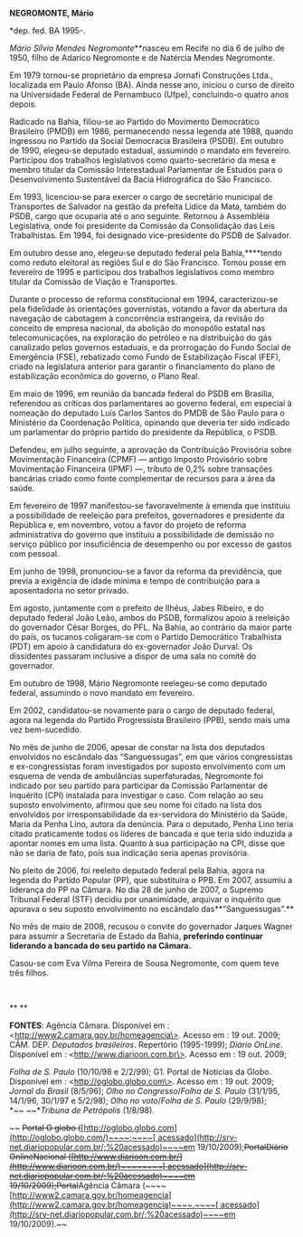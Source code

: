 **NEGROMONTE, Mário**

\*dep. fed. BA 1995-.

*Mário Sílvio Mendes Negromonte***nasceu em Recife no dia 6 de julho de
1950, filho de Adarico Negromonte e de Natércia Mendes Negromonte.

Em 1979 tornou-se proprietário da empresa Jornafi Construções Ltda.,
localizada em Paulo Afonso (BA). Ainda nesse ano, iniciou o curso de
direito na Universidade Federal de Pernambuco (Ufpe), concluindo-o
quatro anos depois.

Radicado na Bahia, filiou-se ao Partido do Movimento Democrático
Brasileiro (PMDB) em 1986, permanecendo nessa legenda até 1988, quando
ingressou no Partido da Social Democracia Brasileira (PSDB). Em outubro
de 1990, elegeu-se deputado estadual, assumindo o mandato em fevereiro.
Participou dos trabalhos legislativos como quarto-secretário da mesa e
membro titular da Comissão Interestadual Parlamentar de Estudos para o
Desenvolvimento Sustentável da Bacia Hidrográfica do São Francisco.

Em 1993, licenciou-se para exercer o cargo de secretário municipal de
Transportes de Salvador na gestão da prefeita Lídice da Mata, também do
PSDB, cargo que ocuparia até o ano seguinte. Retornou à Assembléia
Legislativa, onde foi presidente da Comissão da Consolidação das Leis
Trabalhistas. Em 1994, foi designado vice-presidente do PSDB de
Salvador.

Em outubro desse ano, elegeu-se deputado federal pela Bahia,****tendo
como reduto eleitoral as regiões Sul e do São Francisco. Tomou posse em
fevereiro de 1995 e participou dos trabalhos legislativos como membro
titular da Comissão de Viação e Transportes.

Durante o processo de reforma constitucional em 1994, caracterizou-se
pela fidelidade às orientações governistas, votando a favor da abertura
da navegação de cabotagem à concorrência estrangeira, da revisão do
conceito de empresa nacional, da abolição do monopólio estatal nas
telecomunicações, na exploração do petróleo e na distribuição do gás
canalizado pelos governos estaduais, e da prorrogação do Fundo Social de
Emergência (FSE), rebatizado como Fundo de Estabilização Fiscal (FEF),
criado na legislatura anterior para garantir o financiamento do plano de
estabilização econômica do governo, o Plano Real.

Em maio de 1996, em reunião da bancada federal do PSDB em Brasília,
referendou as críticas dos parlamentares ao governo federal, em especial
à nomeação do deputado Luís Carlos Santos do PMDB de São Paulo para o
Ministério da Coordenação Política, opinando que deveria ter sido
indicado um parlamentar do próprio partido do presidente da República, o
PSDB.

Defendeu, em julho seguinte, a aprovação da Contribuição Provisória
sobre Movimentação Financeira (CPMF) — antigo Imposto Provisório sobre
Movimentação Financeira (IPMF) —, tributo de 0,2% sobre transações
bancárias criado como fonte complementar de recursos para a área da
saúde.

Em fevereiro de 1997 manifestou-se favoravelmente à emenda que instituiu
a possibilidade de reeleição para prefeitos, governadores e presidente
da República e, em novembro, votou a favor do projeto de reforma
administrativa do governo que instituiu a possibilidade de demissão no
serviço público por insuficiência de desempenho ou por excesso de gastos
com pessoal.

Em junho de 1998, pronunciou-se a favor da reforma da previdência, que
previa a exigência de idade mínima e tempo de contribuição para a
aposentadoria no setor privado.

Em agosto, juntamente com o prefeito de Ilhéus, Jabes Ribeiro, e do
deputado federal João Leão, ambos do PSDB, formalizou apoio à reeleição
do governador César Borges, do PFL. Na Bahia, ao contrário da maior
parte do país, os tucanos coligaram-se com o Partido Democrático
Trabalhista (PDT) em apoio à candidatura do ex-governador João Durval.
Os dissidentes passaram inclusive a dispor de uma sala no comitê do
governador.

Em outubro de 1998, Mário Negromonte reelegeu-se como deputado federal,
assumindo o novo mandato em fevereiro.

Em 2002, candidatou-se novamente para o cargo de deputado federal, agora
na legenda do Partido Progressista Brasileiro (PPB), sendo mais uma vez
bem-sucedido.

No mês de junho de 2006, apesar de constar na lista dos deputados
envolvidos no escândalo das “Sanguessugas”, em que vários congressistas
e ex-congressistas foram investigados por suposto envolvimento com um
esquema de venda de ambulâncias superfaturadas, Negromonte foi indicado
por seu partido para participar da Comissão Parlamentar de Inquérito
(CPI) instalada para investigar o caso. Com relação ao seu suposto
envolvimento, afirmou que seu nome foi citado na lista dos envolvidos
por irresponsabilidade da ex-servidora do Ministério da Saúde, Maria da
Penha Lino, autora da denúncia. Para o deputado, Penha Lino teria citado
praticamente todos os líderes de bancada e que teria sido induzida a
apontar nomes em uma lista. Quanto à sua participação na CPI, disse que
não se daria de fato, pois sua indicação seria apenas provisória.

No pleito de 2006, foi reeleito deputado federal pela Bahia, agora na
legenda do Partido Popular (PP), que substituíra o PPB. Em 2007, assumiu
a liderança do PP na Câmara. No dia 28 de junho de 2007, o Supremo
Tribunal Federal (STF) decidiu por unanimidade, arquivar o inquérito que
apurava o seu suposto envolvimento no escãndalo das**“Sanguessugas”.**

No mês de maio de 2008, recusou o convite do governador Jaques Wagner
para assumir a Secretaria de Estado da Bahia, **preferindo continuar
liderando a bancada do seu partido na Câmara.**

Casou-se com Eva Vilma Pereira de Sousa Negromonte, com quem teve três
filhos.

 

** **

**FONTES**: Agência Câmara. Disponível em :
\<http://www2.camara.gov.br/homeagencia\>. Acesso em : 19 out. 2009;
CÂM. DEP. *Deputados brasileiros*. Repertório (1995-1999); *Diário
OnLine*. Disponível em : \<http://www.diarioon.com.br\>. Acesso em : 19
out. 2009;  

*Folha de S. Paulo* (10/10/98 e 2/2/99); G1. Portal de Notícias da
Globo. Disponível em : \<http://oglobo.globo.com\>. Acesso em : 19 out.
2009; *Jornal do Brasil* (8/5/96); *Olho no Congresso*/*Folha de S.
Paulo* (31/1/95, 14/1/96, 30/1/97 e 5/2/98); *Olho no voto*/*Folha de S.
Paulo* (29/9/98); *~~ ~~**Tribuna de Petrópolis* (1/8/98).

~~ ~~~~Portal O globo
(~~~~[http://oglobo.globo.com](http://oglobo.globo.com/)~~~~;~~~~[ acessado](http://srv-net.diariopopular.com.br/;%20acessado)~~~~em
19/10/2009);~~~~~~~~Portal~~~~Diário On~~~~l~~~~ine~~~~Nacional
(~~~~[http://www.diarioon.com.br/](http://www.diarioon.com.br/)~~~~~~~~[ acessado](http://srv-net.diariopopular.com.br/;%20acessado)~~~~em
19/10/2009)~~~~;~~~~Po~~~~rtal~~~~~~~~Agência Câmara
(~~~~[http://www2.camara.gov.br/homeagencia](http://www2.camara.gov.br/homeagencia)~~~~.~~~~[ acessado](http://srv-net.diariopopular.com.br/;%20acessado)~~~~em
19/10/2009).~~

 
